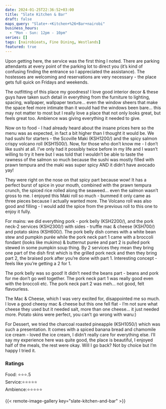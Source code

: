 ```yaml
---
date: 2024-01-25T22:36:52+03:00
title: "Slate Kitchen & Bar"
draft: false
maps_query: "Slate+-+Kitchen+%26+Bar+nairobi"
business_hours:
  - "Mon - Sun: 12pm - 10pm"
series: []
tags: [nairobieats, Fine Dining, Westlands]
featured: true
---
```


Upon getting here, the service was the first thing I noted. There are parking attendants at every point of the parking lot to direct you (it’s kind of confusing finding the entrance so I appreciated the assistance). The hostesses are welcoming and reservations are very necessary - the place gets full quick on Fridays and weekends.

The outfitting of this place my goodness! I love good interior decor & these guys have taken such detail in everything from the furniture to lighting, spacing, wallpaper, wallpaper texture… even the window sheers that make the space feel more intimate than it would had the windows been bare… this may not matter to most but I really love a place that not only looks great, but feels great too. Ambience was giving everything it needed to give.

Now on to food - I had already heard about the insane prices here so the menu was as expected, in fact a bit higher than I thought it would be. We had sushi for starters - the Scoville Maki (KSH1200/) and the spicy salmon crispy volcano roll (KSH1500/). Now, for those who don’t know me - I don’t like sushi at all. I’ve only had it possibly twice before in my life and I wasn’t willing to try it here but I was told that I wouldn’t be able to taste the rawness of the salmon so much because the sushi was mostly filled with prawn tempura and the maki was super spicy AND it didn’t have avocado yay!

They were right on the nose on that spicy part because wow! It has a perfect burst of spice in your mouth, combined with the prawn tempura crunch, the spiced rice rolled along the seaweed… even the salmon wasn’t gross to me. I enjoyed this Maki roll so much - bummed it only came as three pieces because I actually wanted more. The Volcano roll was also good and filling - I would add the spice from the previous roll to this one to enjoy it fully.

For mains: we did everything pork - pork belly (KSH2200/), and the pork neck-2 services (KSH2300/) with sides - truffle mac & cheese (KSH700/) and potato skins (KSH600/). The pork belly dish comes with a white bean stew and pumpkin purée while the pork neck part 1 came with a broccoli fondant (looks like mukimo) & butternut purée and part 2 is pulled pork stewed in some pumpkin soup thing. By 2 services they mean they bring one part of the dish first which is the grilled pork neck and then they bring part 2, the braised pork after you’re done with part 1. Interesting concept - feels like you’re getting a 2 for 1.

The pork belly was so good! It didn’t need the beans part - beans and pork for me don’t go well together. The pork neck part 1 was really good even with the broccoli etc. The pork neck part 2 was meh… not good, felt flavourless.

The Mac & Cheese, which I was very excited for, disappointed me so much. I love a good cheesy mac & cheese but this one fell flat - I’m not sure what cheese they used but it needed salt, more than one cheese… it just needed more. Potato skins were perfect, you can’t go wrong with waru:)

For Dessert, we tried the charcoal roasted pineapple (KSH1050/) which was such a presentation. It comes with a spiced banana bread and chamomile ice cream - loved the ice cream, I didn’t really care for everything else. I’ll say my experience here was quite good, the place is beautiful, I enjoyed half of the meals, the rest were okay. Will I go back? Not by choice but I’m happy I tried it.

### Ratings

Food: ⭐️⭐️⭐️.5<br>
Service:⭐️⭐️⭐️⭐️⭐️<br>
Ambience:⭐️⭐️⭐️⭐️⭐️<br>

{{< remote-image-gallery key="slate-kitchen-and-bar" >}}
